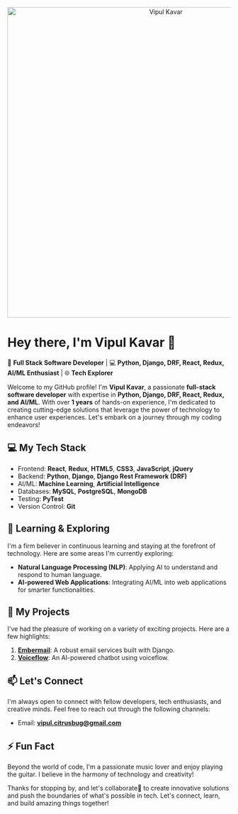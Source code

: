 <p align="center">
  <img src="https://media.giphy.com/media/coxQHKASG60HrHtvkt/giphy.gif" alt="Vipul Kavar" width="700"/>
</p>

# Hey there, I'm Vipul Kavar 👋

🚀 **Full Stack Software Developer** | 💻 **Python, Django, DRF, React, Redux, AI/ML Enthusiast** | 🌐 **Tech Explorer**

Welcome to my GitHub profile! I'm **Vipul Kavar**, a passionate **full-stack software developer** with expertise in **Python, Django, DRF, React, Redux, and AI/ML**. With over **1 years** of hands-on experience, I'm dedicated to creating cutting-edge solutions that leverage the power of technology to enhance user experiences. Let's embark on a journey through my coding endeavors!

## 💻 My Tech Stack

- Frontend: **React**, **Redux**, **HTML5**, **CSS3**, **JavaScript**, **jQuery**
- Backend: **Python**, **Django**, **Django Rest Framework (DRF)**
- AI/ML: **Machine Learning**, **Artificial Intelligence**
- Databases: **MySQL**, **PostgreSQL**, **MongoDB**
- Testing: **PyTest**
- Version Control: **Git**

## 🌱 Learning & Exploring

I'm a firm believer in continuous learning and staying at the forefront of technology. Here are some areas I'm currently exploring:

- **Natural Language Processing (NLP)**: Applying AI to understand and respond to human language.
- **AI-powered Web Applications**: Integrating AI/ML into web applications for smarter functionalities.

## 🚀 My Projects

I've had the pleasure of working on a variety of exciting projects. Here are a few highlights:

1. **[Embermail](https://github.com/VipulCitrusbug?tab=repositories)**: A robust email services built with Django.
2. **[Voiceflow](https://github.com/VipulCitrusbug?tab=repositories)**: An AI-powered chatbot using voiceflow.

## 📫 Let's Connect

I'm always open to connect with fellow developers, tech enthusiasts, and creative minds. Feel free to reach out through the following channels:

- Email: **vipul.citrusbug@gmail.com**

## ⚡ Fun Fact

Beyond the world of code, I'm a passionate music lover and enjoy playing the guitar. I believe in the harmony of technology and creativity!

Thanks for stopping by, and let's collaborate👯 to create innovative solutions and push the boundaries of what's possible in tech. Let's connect, learn, and build amazing things together!


